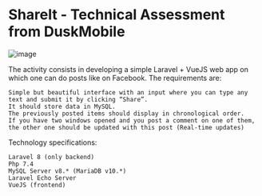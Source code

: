 # ShareIt - Technical Assessment from DuskMobile
![image](https://user-images.githubusercontent.com/35735992/147072389-50679678-e1e6-41ee-9638-8bbd6f5c9bd0.png)


The activity consists in developing a simple Laravel + VueJS web app on which one can do posts like on Facebook. The requirements are: 

    Simple but beautiful interface with an input where you can type any text and submit it by clicking “Share”. 
    It should store data in MySQL. 
    The previously posted items should display in chronological order. 
    If you have two windows opened and you post a comment on one of them, the other one should be updated with this post (Real-time updates)


Technology specifications: 

    Laravel 8 (only backend) 
    Php 7.4 
    MySQL Server v8.* (MariaDB v10.*) 
    Laravel Echo Server 
    VueJS (frontend) 
